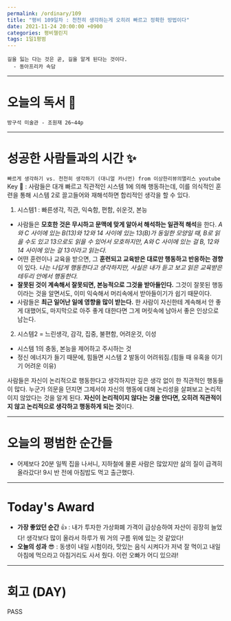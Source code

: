 ```yaml
---
permalink: /ordinary/109
title: "평비 109일차 : 천천히 생각하는게 오히려 빠르고 정확한 방법이다"
date: 2021-11-24 20:00:00 +0900
categories: 평비챌린지
tags: 1일1평범 
---
```

```
길을 잃는 다는 것은 곧, 길을 알게 된다는 것이다.
  - 동아프리카 속담
```

---
# 오늘의 독서 📕
`방구석 미술관 - 조원재 26~44p`  


---
# 성공한 사람들과의 시간 ✨
`빠르게 생각하기 vs. 천천히 생각하기 (대니얼 카너먼) from 이상한리뷰의앨리스 youtube`  
Key 🔑 : 사람들은 대개 빠르고 직관적인 시스템 1에 의해 행동하는데, 이를 의식적인 훈련을 통해 시스템 2로 끌고들어와 재해석하면 합리적인 생각을 할 수 있다.
1. 시스템1 : 빠른생각, 직관, 익숙함, 편함, 쉬운것, 본능  
  - 사람들은 **모호한 것은 무시하고 문맥에 맞게 알아서 해석하는 일관적 해석**을 한다. *A와 C 사이에 있는 B(13)와 12와 14 사이에 있는 13(B)가 동일한 모양일 때, B로 읽을 수도 있고 13으로도 읽을 수 있어서 모호하지만, A와 C 사이에 있는 걸 B, 12와 14 사이에 있는 걸 13이라고 읽는다.*
  - 어떤 훈련이나 교육을 받으면, 그 **훈련되고 교육받은 대로만 행동하고 반응하는 경향**이 있다. *나는 나답게 행동한다고 생각하지만, 사실은 내가 듣고 보고 읽은 교육받은 테두리 안에서 행동한다.*
  - **잘못된 것이 계속해서 잘못되면, 본능적으로 그것을 받아들인다.** 그것이 잘못된 행동이라는 것을 알면서도, 이미 익숙해서 머리속에서 받아들이기가 쉽기 때문이다.
  - 사람들은 **최근 일어난 일에 영향을 많이 받는다.** 한 사람이 자신한테 계속해서 안 좋게 대했어도, 마지막으로 아주 좋게 대한다면 그게 머릿속에 남아서 좋은 인상으로 남는다.
2. 시스템2 = 느린생각, 감각, 집중, 불편함, 어려운것, 이성  
  - 시스템 1의 충동, 본능을 제어하고 주시하는 것
  - 정신 에너지가 들기 때문에, 힘들면 시스템 2 발동이 어려워짐.(힘들 때 유혹을 이기기 어려운 이유)

사람들은 자신이 논리적으로 행동한다고 생각하지만 깊은 생각 없이 한 직관적인 행동들이 많다. 누군가 의문을 던지면 그제서야 자신의 행동에 대해 논리성을 살펴보고 논리적이지 않았다는 것을 알게 된다. **자신이 논리적이지 않다는 것을 안다면, 오히려 직관적이지 않고 논리적으로 생각하고 행동하게 되는 것**이다.

---
# 오늘의 평범한 순간들
- 어제보다 20분 일찍 집을 나서니, 지하철에 물론 사람은 많았지만 삶의 질이 급격히 올라갔다! 9시 반 전에 아침밥도 먹고 출근했다.

---
# Today's Award
- **가장 좋았던 순간** 👍 : 내가 투자한 가상화폐 가격이 급상승하여 자산이 굉장히 늘었다! 생각보다 많이 올라서 하루가 뭐 거의 구름 위에 있는 것 같았다!
- **오늘의 성과** 😎 : 동생이 내일 시험이라, 맛있는 음식 시켜다가 저녁 잘 먹이고 내일 아침에 먹으라고 아침거리도 사서 줬다. 이런 오빠가 어디 있으랴!

---
# 회고 (DAY)
PASS